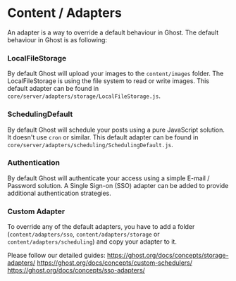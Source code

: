 # Content / Adapters


An adapter is a way to override a default behaviour in Ghost.
The default behaviour in Ghost is as following:

### LocalFileStorage
By default Ghost will upload your images to the `content/images` folder.
The LocalFileStorage is using the file system to read or write images.
This default adapter can be found in `core/server/adapters/storage/LocalFileStorage.js`.

### SchedulingDefault
By default Ghost will schedule your posts using a pure JavaScript solution.
It doesn't use `cron` or similar.
This default adapter can be found in `core/server/adapters/scheduling/SchedulingDefault.js`.

### Authentication
By default Ghost will authenticate your access using a simple E-mail / Password solution.
A Single Sign-on (SSO) adapter can be added to provide additional authentication strategies.

### Custom Adapter
To override any of the default adapters, you have to add a folder (`content/adapters/sso`, `content/adapters/storage` or `content/adapters/scheduling`) and copy your adapter to it.

Please follow our detailed guides:
https://ghost.org/docs/concepts/storage-adapters/
https://ghost.org/docs/concepts/custom-schedulers/
https://ghost.org/docs/concepts/sso-adapters/
